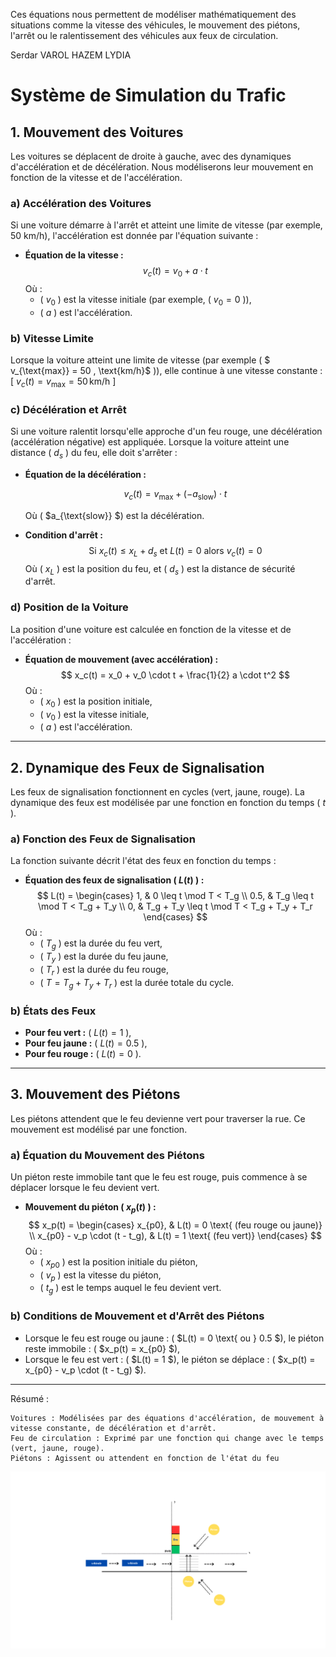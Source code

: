 

Ces équations nous permettent de modéliser mathématiquement des situations comme la vitesse des véhicules, le mouvement des piétons, l'arrêt ou le ralentissement des véhicules aux feux de circulation.

Serdar VAROL
HAZEM
LYDIA

# Système de Simulation du Trafic

## 1. Mouvement des Voitures

Les voitures se déplacent de droite à gauche, avec des dynamiques d'accélération et de décélération. Nous modéliserons leur mouvement en fonction de la vitesse et de l'accélération.

### a) **Accélération des Voitures**
Si une voiture démarre à l'arrêt et atteint une limite de vitesse (par exemple, 50 km/h), l'accélération est donnée par l'équation suivante :

- **Équation de la vitesse :**
  $$
  v_c(t) = v_0 + a \cdot t
  $$
  Où :
   - \( $v_0$ \)  est la vitesse initiale (par exemple, \( $v_0 = 0$ \)),
   - \( $a$ \) est l'accélération.

### b) **Vitesse Limite**
Lorsque la voiture atteint une limite de vitesse (par exemple \( $ v_{\text{max}} = 50 \, \text{km/h}$ \)), elle continue à une vitesse constante :
\[
$v_c(t) = v_{\text{max}} = 50 \, \text{km/h}$
\]

### c) **Décélération et Arrêt**
Si une voiture ralentit lorsqu'elle approche d'un feu rouge, une décélération (accélération négative) est appliquée. Lorsque la voiture atteint une distance \( $d_s$ \) du feu, elle doit s'arrêter :

- **Équation de la décélération :**

  $$v_c(t) = v_{\text{max}} + (-a_{\text{slow}}) \cdot t$$

  Où \( $a_{\text{slow}} $\) est la décélération.

- **Condition d'arrêt :**
  $$
  \text{Si } x_c(t) \leq x_L + d_s \text{ et } L(t) = 0 \text{ alors } v_c(t) = 0
  $$
  Où \( $x_L$ \) est la position du feu, et \( $d_s$ \) est la distance de sécurité d'arrêt.

### d) **Position de la Voiture**
La position d'une voiture est calculée en fonction de la vitesse et de l'accélération :

- **Équation de mouvement (avec accélération) :**
  $$
  x_c(t) = x_0 + v_0 \cdot t + \frac{1}{2} a \cdot t^2
  $$
  Où :
   - \( $x_0$ \) est la position initiale,
   - \( $v_0$ \) est la vitesse initiale,
   - \( $a$ \) est l'accélération.

---

## 2. Dynamique des Feux de Signalisation

Les feux de signalisation fonctionnent en cycles (vert, jaune, rouge). La dynamique des feux est modélisée par une fonction en fonction du temps \( $t$ \).

### a) **Fonction des Feux de Signalisation**
La fonction suivante décrit l'état des feux en fonction du temps :

- **Équation des feux de signalisation \( $L(t)$ \) :**
  $$
  L(t) =
  \begin{cases}
  1, & 0 \leq t \mod T < T_g \\
  0.5, & T_g \leq t \mod T < T_g + T_y \\
  0, & T_g + T_y \leq t \mod T < T_g + T_y + T_r
  \end{cases}
  $$
  Où :
   - \( $T_g$ \) est la durée du feu vert,
   - \( $T_y$ \) est la durée du feu jaune,
   - \( $T_r$ \) est la durée du feu rouge,
   - \( $T = T_g + T_y + T_r$ \) est la durée totale du cycle.

### b) **États des Feux**
- **Pour feu vert :** \( $L(t) = 1$ \),
- **Pour feu jaune :** \( $L(t) = 0.5$ \),
- **Pour feu rouge :** \( $L(t) = 0$ \).

---

## 3. Mouvement des Piétons

Les piétons attendent que le feu devienne vert pour traverser la rue. Ce mouvement est modélisé par une fonction.

### a) **Équation du Mouvement des Piétons**
Un piéton reste immobile tant que le feu est rouge, puis commence à se déplacer lorsque le feu devient vert.

- **Mouvement du piéton \( $x_p(t)$ \) :**
  $$
  x_p(t) =
  \begin{cases}
  x_{p0}, & L(t) = 0 \text{ (feu rouge ou jaune)} \\
  x_{p0} - v_p \cdot (t - t_g), & L(t) = 1 \text{ (feu vert)}
  \end{cases}
  $$
  Où :
   - \( $x_{p0}$ \) est la position initiale du piéton,
   - \( $v_p$ \) est la vitesse du piéton,
   - \( $t_g$ \) est le temps auquel le feu devient vert.

### b) **Conditions de Mouvement et d'Arrêt des Piétons**
- Lorsque le feu est rouge ou jaune : \( $L(t) = 0 \text{ ou } 0.5 $\), le piéton reste immobile : \( $x_p(t) = x_{p0} $\),
- Lorsque le feu est vert : \( $L(t) = 1 $\), le piéton se déplace : \( $x_p(t) = x_{p0} - v_p \cdot (t - t_g) $\).

---


Résumé :

    Voitures : Modélisées par des équations d'accélération, de mouvement à vitesse constante, de décélération et d'arrêt.
    Feu de circulation : Exprimé par une fonction qui change avec le temps (vert, jaune, rouge).
    Piétons : Agissent ou attendent en fonction de l'état du feu


![Alt text](veic.png)
